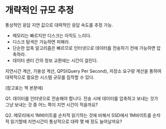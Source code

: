 # 개략적인 규모 추정

통상적인 응답 지연 값으로 대략적인 응답 속도를 추정 가능.

* 메모리는 빠르지만 디스크는 아직도 느리다.
* 디스크 탐색은 가능하면 피해라.
* 단순한 압축 알고리즘은 빠르므로 인터넷으로 데이터를 전송하기 전에 가능하면 압축하라.
* 데이터 센터 간의 정보 교환에는 시간이 걸린다.

지연시간 계산, 가용성 계산, QPS(Query Per Second), 저장소 요구량 계산을 통하여 대략적으로 필요한 시스템 규모를 짐작할 수 있다.

(참고표는 책 본문에) 



Q1. 데이터를 인터넷으로 전송해야 합니다. 전송 시에 데이터를 압축하고 보내는 것가 그냥 보내는 것 중 어느 쪽이 지연 시간이 적을까요?

Q2. 메모리에서 1M바이트를 순차적 읽기하는 것에 비해서 SSD에서 1M바이트를 순차적 읽기할때 지연시간이 통상적으로 대략 몇 배 정도 늘어날까요?